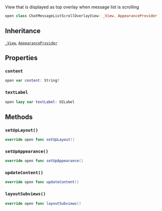 
View that is displayed as top overlay when message list is scrolling

``` swift
open class ChatMessageListScrollOverlayView: _View, AppearanceProvider 
```

## Inheritance

[`_View`](../CommonViews/_View), [`AppearanceProvider`](../Utils/AppearanceProvider)

## Properties

### `content`

``` swift
open var content: String? 
```

### `textLabel`

``` swift
open lazy var textLabel: UILabel 
```

## Methods

### `setUpLayout()`

``` swift
override open func setUpLayout() 
```

### `setUpAppearance()`

``` swift
override open func setUpAppearance() 
```

### `updateContent()`

``` swift
override open func updateContent() 
```

### `layoutSubviews()`

``` swift
override open func layoutSubviews() 
```
